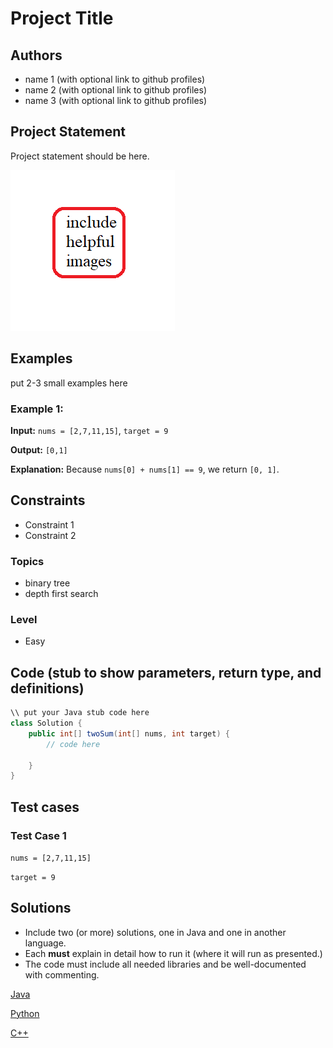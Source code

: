 # Project Title

## Authors

 - name 1 (with optional link to github profiles)
 - name 2 (with optional link to github profiles)
 - name 3 (with optional link to github profiles)

## Project Statement

Project statement should be here.

![sample image](sample-image.png "Sample Image")
 
## Examples

put 2-3 small examples here


### Example 1:

**Input:** `nums = [2,7,11,15]`, `target = 9`

**Output:** `[0,1]`

**Explanation:** Because `nums[0] + nums[1] == 9`, we return `[0, 1]`.

## Constraints

- Constraint 1
- Constraint 2


### Topics

- binary tree
- depth first search

### Level

- Easy

## Code (stub to show parameters, return type, and definitions)

```java
\\ put your Java stub code here
class Solution {
    public int[] twoSum(int[] nums, int target) {
        // code here

    }
}
```

## Test cases

### Test Case 1

`nums = [2,7,11,15]`

`target = 9`

## Solutions

- Include two (or more) solutions, one in Java and one in another language.
- Each **must** explain in detail how to run it (where it will run as presented.)
- The code must include all needed libraries and be well-documented with commenting.

[Java](javasolution.java)

[Python](pythonsolution.py)

[C++](cppsolution.cpp)